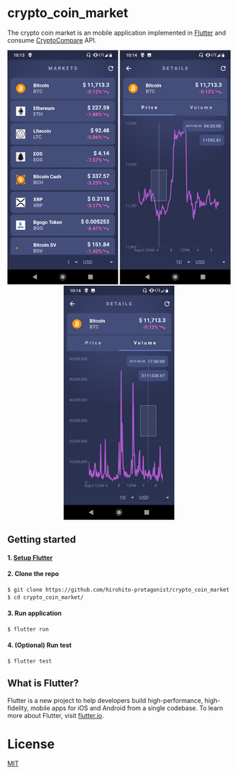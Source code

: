 # crypto_coin_market
The crypto coin market is an mobile application implemented in [Flutter](https://flutter.io/)
and consume [CryptoCompare](https://www.cryptocompare.com/) API.

<p align="center">
  <img src="./screenshots/coin_list.png" alt="Markets" width="250">
  <img src="./screenshots/coin_details.png" alt="Price details" width="250">
  <img src="./screenshots/coin_details2.png" alt="Volume details" width="250">
</p>

## Getting started

#### 1. [Setup Flutter](https://flutter.io/setup/)

#### 2. Clone the repo

```sh
$ git clone https://github.com/hirohito-protagonist/crypto_coin_market.git
$ cd crypto_coin_market/
```

#### 3. Run application
```sh
$ flutter run
```

#### 4. (Optional) Run test
```sh
$ flutter test
```


## What is Flutter?

Flutter is a new project to help developers build high-performance,
high-fidelity, mobile apps for iOS and Android from a single codebase.
To learn more about Flutter, visit [flutter.io](https://flutter.io/).

# License
[MIT](/LICENSE)
